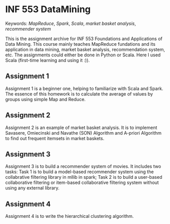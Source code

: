 # INF 553 DataMining

Keywords: *MapReduce*, *Spark*, *Scala*, *market basket analysis*, *recommender system*

This is the assignment archive for INF 553 Foundations and Applications of Data Mining. This course mainly teaches MapReduce fundations and its application in data mining, market basket analysis, recommendation system, etc. The assignments could either be done in Python or Scala. Here I used Scala (first-time learning and using it :)).

## Assignment 1
Assignment 1 is a beginner one, helping to familiarize with Scala and Spark.
The essence of this homework is to calculate the average of values by groups using simple Map and Reduce.

## Assignment 2
Assignment 2 is an example of market basket analysis. It is to implement Savasere, Omiecinski and Navathe (SON) Algorithm and A-priori Algorithm to find out frequent itemsets in market baskets.

## Assignment 3
Assignment 3 is to build a recommender system of movies. It includes two tasks: Task 1 is to build a model-based recommender system using the collabrative filtering library in mllib in spark; Task 2 is to build a user-based collaborative filtering or item-based collaborative filtering system without using any external library.

## Assignment 4
Assignment 4 is to write the hierarchical clustering algorithm.

